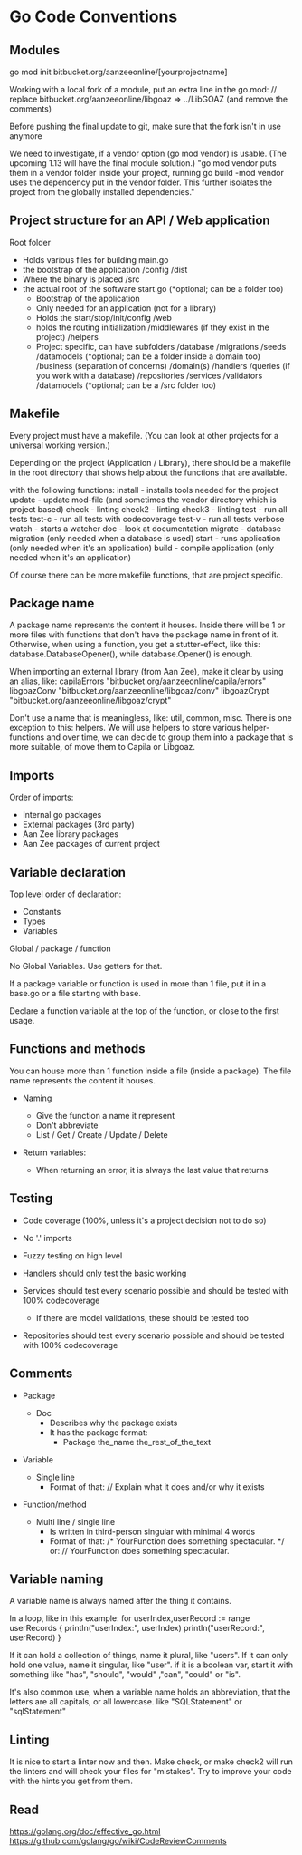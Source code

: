 # Go Code Conventions

## Modules

go mod init bitbucket.org/aanzeeonline/[yourprojectname]

Working with a local fork of a module, put an extra line in the go.mod:
// replace bitbucket.org/aanzeeonline/libgoaz => ../LibGOAZ
(and remove the comments)

Before pushing the final update to git, make sure that the fork isn't in use anymore

We need to investigate, if a vendor option (go mod vendor) is usable.
(The upcoming 1.13 will have the final module solution.)
"go mod vendor puts them in a vendor folder inside your project, running go build -mod vendor
uses the dependency put in the vendor folder. This further isolates the project from the
globally installed dependencies."

## Project structure for an API / Web application

Root folder
- Holds various files for building
main.go
- the bootstrap of the application
/config
/dist
- Where the binary is placed
/src
- the actual root of the software
	start.go (*optional; can be a folder too)
	- Bootstrap of the application
	- Only needed for an application (not for a library)
	- Holds the start/stop/init/config
    /web
	- holds the routing initialization
		/middlewares (if they exist in the project)
    /helpers
	- Project specific, can have subfolders
    /database
		/migrations
		/seeds
	/datamodels (*optional; can be a folder inside a domain too)
	/business (separation of concerns)
    	/domain(s)
            /handlers
            /queries (if you work with a database)
            /repositories
            /services
            /validators
			/datamodels (*optional; can be a /src folder too)

## Makefile

Every project must have a makefile.
(You can look at other projects for a universal working version.)

Depending on the project (Application / Library), there should be a makefile in the root directory
that shows help about the functions that are available.

with the following functions:
	install
	- installs tools needed for the project
  	update
	- update mod-file (and sometimes the vendor directory which is project based)
	check
	- linting
	check2
	- linting
	check3
	- linting
	test
	- run all tests
	test-c
	- run all tests with codecoverage
	test-v
	- run all tests verbose
	watch
	- starts a watcher
	doc
	- look at documentation
	migrate
	- database migration (only needed when a database is used)
	start
	- runs application 	(only needed when it's an application)
	build
	- compile application (only needed when it's an application)

Of course there can be more makefile functions, that are project specific.

## Package name

A package name represents the content it houses. Inside there will be 1 or more files with functions that
don't have the package name in front of it. Otherwise, when using a function, you get a stutter-effect,
like this: database.DatabaseOpener(), while database.Opener() is enough.

When importing an external library (from Aan Zee), make it clear by using an alias, like:
capilaErrors "bitbucket.org/aanzeeonline/capila/errors"
libgoazConv "bitbucket.org/aanzeeonline/libgoaz/conv"
libgoazCrypt "bitbucket.org/aanzeeonline/libgoaz/crypt"

Don't use a name that is meaningless, like: util, common, misc.
There is one exception to this: helpers.
We will use helpers to store various helper-functions and over time, we can decide to group them into
a package that is more suitable, of move them to Capila or Libgoaz.

## Imports

Order of imports:
- Internal go packages
- External packages (3rd party)
- Aan Zee library packages
- Aan Zee packages of current project

## Variable declaration

Top level order of declaration:
- Constants
- Types
- Variables

Global / package / function

No Global Variables. Use getters for that.

If a package variable or function is used in more than 1 file, put it in a base.go or a file starting with base.

Declare a function variable at the top of the function, or close to the first usage.

## Functions and methods

You can house more than 1 function inside a file (inside a package).
The file name represents the content it houses.

- Naming
	- Give the function a name it represent
	- Don't abbreviate
	- List / Get / Create / Update / Delete

- Return variables:
  - When returning an error, it is always the last value that returns

## Testing

- Code coverage (100%, unless it's a project decision not to do so)
- No '.' imports

- Fuzzy testing on high level
- Handlers should only test the basic working
- Services should test every scenario possible and should be tested with 100% codecoverage
  - If there are model validations, these should be tested too
- Repositories should test every scenario possible and should be tested with 100% codecoverage

## Comments

- Package
  - Doc
    - Describes why the package exists
    - It has the package format:
      - Package the_name the_rest_of_the_text
- Variable
  - Single line
    - Format of that:
    // Explain what it does and/or why it exists

- Function/method
  - Multi line / single line
    - Is written in third-person singular with minimal 4 words
     - Format of that:
	/*
	YourFunction does something spectacular.
	*/
	or:
	// YourFunction does something spectacular.

## Variable naming

A variable name is always named after the thing it contains.

In a loop, like in this example:
for userIndex,userRecord := range userRecords {
	println("userIndex:", userIndex)
	println("userRecord:", userRecord)
}

If it can hold a collection of things, name it plural, like "users".
If it can only hold one value, name it singular, like "user".
if it is a boolean var, start it with something like "has", "should", "would" ,"can", "could" or "is".

It's also common use, when a variable name holds an abbreviation, that the letters are all capitals, or all lowercase.
like "SQLStatement" or "sqlStatement"

## Linting

It is nice to start a linter now and then.
Make check, or make check2 will run the linters and will check your files for "mistakes".
Try to improve your code with the hints you get from them.

## Read
https://golang.org/doc/effective_go.html
https://github.com/golang/go/wiki/CodeReviewComments
